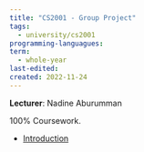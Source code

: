 ```yaml
---
title: "CS2001 - Group Project"
tags:
  - university/cs2001
programming-languagues:
term:
  - whole-year
last-edited:
created: 2022-11-24
---
```

**Lecturer**: Nadine Aburumman

100% Coursework.

- [Introduction](notes/university/group-project-intro-gp20.md)